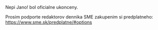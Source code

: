 Nepi Jano! bol oficialne ukonceny.

Prosim podporte redaktorov dennika SME zakupenim si predplatneho: https://www.sme.sk/predplatne/#options